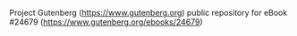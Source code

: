 Project Gutenberg (https://www.gutenberg.org) public repository for eBook #24679 (https://www.gutenberg.org/ebooks/24679)
